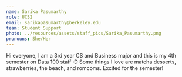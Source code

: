 ```yaml
---
name: Sarika Pasumarthy
role: UCS2
email: sarikapasumarthy@berkeley.edu
team: Student Support
photo: ../resources/assets/staff_pics/Sarika_Pasumarthy.png
pronouns: She/Her
---
```

Hi everyone, I am a 3rd year CS and Business major and this is my 4th semester on Data 100 staff :D Some things I love are matcha desserts, strawberries, the beach, and romcoms. Excited for the semester!